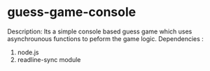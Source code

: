 # guess-game-console

Description: Its a simple console based guess game which uses asynchrounous functions to peform the game logic.
Dependencies :
1. node.js
2. readline-sync module
